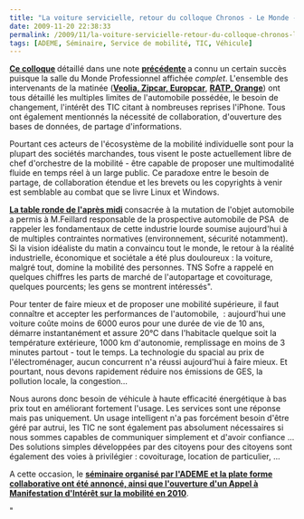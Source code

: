 ```yaml
---
title: "La voiture servicielle, retour du colloque Chronos - Le Monde - TNS"
date: 2009-11-20 22:38:33
permalink: /2009/11/la-voiture-servicielle-retour-du-colloque-chronos-le-monde-tns.html
tags: [ADEME, Séminaire, Service de mobilité, TIC, Véhicule]
---
```


<p><strong><a href="http://chronosconference.org/">Ce colloque</a> </strong>détaillé dans une note <strong><a href="http://www.typepad.com/site/blogs/6a0120a66d2ad4970b0128756e7ed4970c/post/6a0120a66d2ad4970b012875b2efcb970c/edit">précédente</a> </strong>a connu un certain succès puisque la salle du Monde Professionnel affichée <em>complet</em>. L'ensemble des intervenants de la matinée (<strong><a href="http://www.groupechronos.org/blog/temps-reel-quels-services-quels-reseaux-pour-un-marche-unique-des-deplacements">Veolia, Zipcar, Europcar</a></strong>, <strong><a href="http://www.groupechronos.org/blog/temps-reel-comment-integrer-la-voiture-servicielle-dans-le-systeme-global-de-mobilite">RATP, Orange</a></strong>) ont tous détaillé les multiples limites de l'automobile possédée, le besoin de changement, l'intérêt des TIC citant à nombreuses reprises l'iPhone. Tous ont également mentionnés la nécessité de collaboration, d'ouverture des bases de données, de partage d'informations.</p> <p>Pourtant ces acteurs de l'écosystème de la mobilité individuelle sont pour la plupart des sociétés marchandes, tous visent le poste actuellement libre de chef d'orchestre de la mobilité - être capable de proposer une multimodalité fluide en temps réel à un large public. Ce paradoxe entre le besoin de partage, de collaboration étendue et les brevets ou les copyrights à venir est semblable au combat que se livre Linux et Windows. </p> <p></p>   <!--more-->  <p><strong><a href="http://www.groupechronos.org/index.php/fre/blog/temps-reel-comment-passer-de-la-voiture-a-vivre-a-la-voiture-vivable">La table ronde de l'après midi</a> </strong>consacrée à la mutation de l'objet automobile a permis à M.Feillard responsable de la prospective automobile de PSA  de rappeler les fondamentaux de cette industrie lourde soumise aujourd'hui à de multiples contraintes normatives (environnement, sécurité notamment). Si la vision idéaliste du matin a convaincu tout le monde, le retour à la réalité industrielle, économique et sociétale a été plus douloureux : la voiture, malgré tout, domine la mobilité des personnes. TNS Sofre a rappelé en quelques chiffres les parts de marché de l'autopartage et covoiturage, quelques pourcents; les gens se montrent intéressés". </p> <p>Pour tenter de faire mieux et de proposer une mobilité supérieure, il faut connaître et accepter les performances de l'automobile,  : aujourd'hui une voiture coûte moins de 6000 euros pour une durée de vie de 10 ans, démarre instantanément et assure 20°C dans l'habitacle quelque soit la température extérieure, 1000 km d'autonomie, remplissage en moins de 3 minutes partout - tout le temps. La technologie du spacial au prix de l'électroménager, aucun concurrent n'a réussi aujourd'hui à faire mieux. Et pourtant, nous devons rapidement réduire nos émissions de GES, la pollution locale, la congestion...</p> <p>Nous aurons donc besoin de véhicule à haute efficacité énergétique à bas prix tout en améliorant fortement l'usage. Les services sont une réponse mais pas uniquement. Un usage intelligent n'a pas forcément besoin d'être géré par autrui, les TIC ne sont également pas absolument nécessaires si nous sommes capables de communiquer simplement et d'avoir confiance ... Des solutions simples développées par des citoyens pour des citoyens sont également des voies à privilégier : covoiturage, location de particulier, ...</p> <p>A cette occasion, le <strong><a href=""http://www.innovationlejournal.fr/spip.php?page=article_videoj&id_article=4896"">séminaire organisé par l'ADEME et la plate forme collaborative ont été annoncé, ainsi que l'ouverture d'un Appel à Manifestation d'Intérêt sur la mobilité en 2010</a></strong>.</p>"
